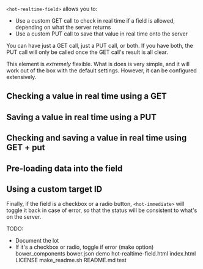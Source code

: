 
`<hot-realtime-field>` allows you to:
* Use a custom GET call to check in real time if a field is allowed, depending on what the server returns
* Use a custom PUT call to save that value in real time onto the server

You can have just a GET call, just a PUT call, or both. If you have both, the PUT call will only be called once the GET call's result is all clear.

This element is _extremely_ flexible. What is does is very simple, and it will work out of the box with the default settings. However, it can be configured extensively.

## Checking a value in real time using a GET

## Saving a value in real time using a PUT

## Checking and saving a value in real time using GET + put

## Pre-loading data into the field

## Using a custom target ID





Finally, if the field is a checkbox or a radio button, `<hot-immediate>` will toggle it back in case of error, so that the status will be consistent to what's on the server.

TODO:
* Document the lot
* If it's a checkbox or radio, toggle if error (make option)
bower_components bower.json demo hot-realtime-field.html index.html LICENSE make_readme.sh README.md test

